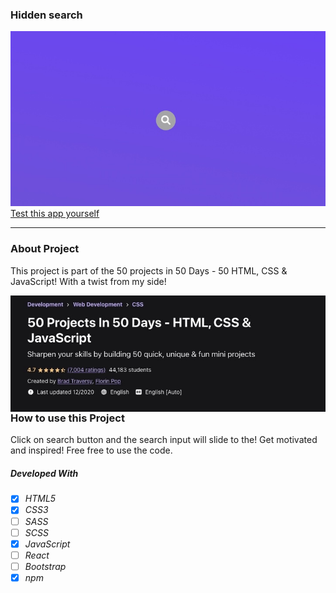 ### Hidden search

![img](./img/hidden-search.png) <br/>
[Test this app yourself](https://maykaltenev.github.io/hidden-search/)

---

### About Project

This project is part of the 50 projects in 50 Days - 50 HTML, CSS & JavaScript! With a twist from my side!

[<img align="left" alt="50project" src="/img/50projects.png" />][udemy]

[udemy]: https://www.udemy.com/course/50-projects-50-days/

<br>

### How to use this Project

Click on search button and the search input will slide to the! Get motivated and inspired! Free free to use the code.

##### Developed With

- [x] _HTML5_
- [x] _CSS3_
- [ ] _SASS_
- [ ] _SCSS_
- [x] _JavaScript_
- [ ] _React_
- [ ] _Bootstrap_
- [x] _npm_

